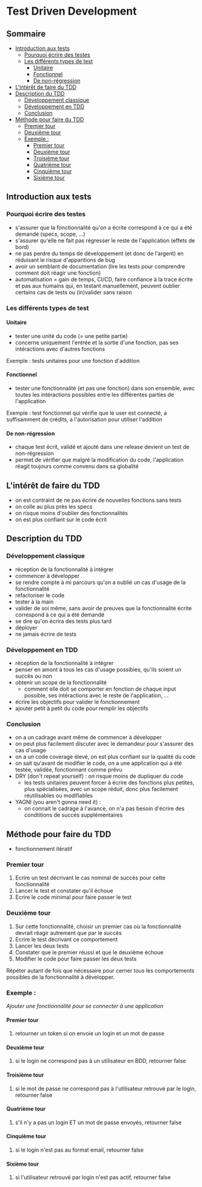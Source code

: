 # Test Driven Development <!-- omit in toc -->

## Sommaire  <!-- omit in toc -->

- [Introduction aux tests](#introduction-aux-tests)
  - [Pourquoi écrire des testes](#pourquoi-écrire-des-testes)
  - [Les différents types de test](#les-différents-types-de-test)
    - [Unitaire](#unitaire)
    - [Fonctionnel](#fonctionnel)
    - [De non-régression](#de-non-régression)
- [L'intérêt de faire du TDD](#lintérêt-de-faire-du-tdd)
- [Description du TDD](#description-du-tdd)
  - [Développement classique](#développement-classique)
  - [Développement en TDD](#développement-en-tdd)
  - [Conclusion](#conclusion)
- [Méthode pour faire du TDD](#méthode-pour-faire-du-tdd)
  - [Premier tour](#premier-tour)
  - [Deuxième tour](#deuxième-tour)
  - [Exemple :](#exemple-)
    - [Premier tour](#premier-tour-1)
    - [Deuxième tour](#deuxième-tour-1)
    - [Troisième tour](#troisième-tour)
    - [Quatrième tour](#quatrième-tour)
    - [Cinquième tour](#cinquième-tour)
    - [Sixième tour](#sixième-tour)


## Introduction aux tests

### Pourquoi écrire des testes

 * s'assurer que la fonctionnalité qu'on a écrite correspond à ce qui a été demandé (specs, scope, ...)
 * s'assurer qu'elle ne fait pas régresser le reste de l'application (effets de bord)
 * ne pas perdre du temps de développement (et donc de l'argent) en réduisant le risque d'apparitions de bug
 * avoir un semblant de documentation (lire les tests pour comprendre comment doit réagir une fonction)
 * automatisation = gain de temps, CI/CD, faire confiance à la trace écrite et pas aux humains qui, en testant manuellement, peuvent oublier certains cas de tests ou (in)valider sans raison

### Les différents types de test

#### Unitaire

 * tester une unité du code (= une petite partie)
 * concerne uniquement l'entrée et la sortie d'une fonction, pas ses intéractions avec d'autres fonctions

 Exemple : tests unitaires pour une fonction d'addition

#### Fonctionnel

 * tester une fonctionnalité (et pas une fonction) dans son ensemble, avec toutes les intéractions possibles entre les différentes parties de l'application


Exemple : test fonctionnel qui vérifie que le user est connecté, a suffisamment de crédits, a l'autorisation pour utiliser l'addition

#### De non-régression

 * chaque test écrit, validé et ajouté dans une release devient un test de non-régression
 * permet de vérifier que malgré la modification du code, l'application réagit toujours comme convenu dans sa globalité

## L'intérêt de faire du TDD

 * on est contraint de ne pas écrire de nouvelles fonctions sans tests
 * on colle au plus près les specs
 * on risque moins d'oublier des fonctionnalités
 * on est plus confiant sur le code écrit

## Description du TDD

### Développement classique

 * réception de la fonctionnalité à intégrer
 * commencer à développer
 * se rendre compte à mi parcours qu'on a oublié un cas d'usage de la fonctionnalité
 * refactoriser le code
 * tester à la main
 * valider de soi même, sans avoir de preuves que la fonctionnalité écrite correspond à ce qui a été demandé
 * se dire qu'on écrira des tests plus tard
 * déployer
 * ne jamais écrire de tests

### Développement en TDD

 * réception de la fonctionnalité à intégrer
 * penser en amont à tous les cas d'usage possibles, qu'ils soient un succès ou non
 * obtenir un scope de la fonctionnalité
   * comment elle doit se comporter en fonction de chaque input possible, ses intéractions avec le reste de l'application, ...
 * écrire les objectifs pour valider le fonctionnement
 * ajouter petit à petit du code pour remplir les objectifs

### Conclusion 

 * on a un cadrage avant même de commencer à développer
 * on peut plus facilement discuter avec le demandeur pour s'assurer des cas d'usage
 * on a un code coverage élevé, on est plus confiant sur la qualité du code
 * on sait qu'avant de modifier le code, on a une application qui a été testée, validée, fonctionnant comme prévu
 * DRY (don't repeat yourself) : on risque moins de dupliquer du code
   * les tests unitaires peuvent forcer à écrire des fonctions plus petites, plus spécialisées, avec un scope réduit, donc plus facilement réutilisables ou modifiables
 * YAGNI (you aren't gonna need it) : 
   * on connait le cadrage à l'avance, on n'a pas besoin d'écrire des condtitions de succés supplémentaires

## Méthode pour faire du TDD

 * fonctionnement itératif

### Premier tour

 1. Ecrire un test décrivant le cas nominal de succès pour cette fonctionnalité
 2. Lancer le test et constater qu'il échoue
 3. Ecrire le code minimal pour faire passer le test

### Deuxième tour

 1. Sur cette fonctionnalité, choisir un premier cas où la fonctionnalité  devrait réagir autrement que par le succès
 2. Ecrire le test décrivant ce comportement
 3. Lancer les deux tests
 4. Constater que le premier réussi et que le deuxième échoue
 5. Modifier le code pour faire passer les deux tests

Répéter autant de fois que nécessaire pour cerner tous les comportements possibles de la fonctionnalité à développer.

### Exemple :

*Ajouter une fonctionnalité pour se connecter à une application* 

#### Premier tour

 1. retourner un token si on envoie un login et un mot de passe

#### Deuxième tour

 1. si le login ne correspond pas à un utilisateur en BDD, retourner false

#### Troisième tour

 1. si le mot de passe ne correspond pas à l'utilisateur retrouvé par le login, retourner false

#### Quatrième tour

 1. s'il n'y a pas un login ET un mot de passe envoyés, retourner false

#### Cinquième tour

 1. si le login n'est pas au format email, retourner false

#### Sixième tour

 1. si l'utilisateur retrouvé par login n'est pas actif, retourner false